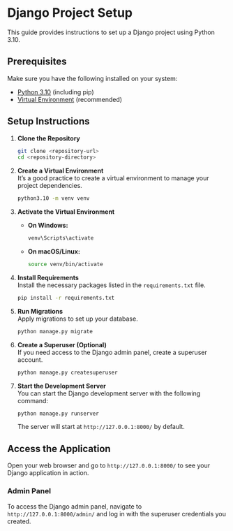 # Django Project Setup

This guide provides instructions to set up a Django project using Python 3.10.

## Prerequisites

Make sure you have the following installed on your system:

- [Python 3.10](https://www.python.org/downloads/release/python-3100/) (including pip)
- [Virtual Environment](https://docs.python.org/3/library/venv.html) (recommended)

## Setup Instructions

1. **Clone the Repository**  
   ```bash
   git clone <repository-url>  
   cd <repository-directory>  
   ```

2. **Create a Virtual Environment**  
   It’s a good practice to create a virtual environment to manage your project dependencies.  
   ```bash
   python3.10 -m venv venv  
   ```

3. **Activate the Virtual Environment**  
   - **On Windows:**  
     ```bash
     venv\Scripts\activate  
     ```
   - **On macOS/Linux:**  
     ```bash
     source venv/bin/activate  
     ```

4. **Install Requirements**  
   Install the necessary packages listed in the `requirements.txt` file.  
   ```bash
   pip install -r requirements.txt  
   ```

5. **Run Migrations**  
   Apply migrations to set up your database.  
   ```bash
   python manage.py migrate  
   ```

6. **Create a Superuser (Optional)**  
   If you need access to the Django admin panel, create a superuser account.  
   ```bash
   python manage.py createsuperuser  
   ```

7. **Start the Development Server**  
   You can start the Django development server with the following command:  
   ```bash
   python manage.py runserver  
   ```  
   The server will start at `http://127.0.0.1:8000/` by default.

## Access the Application

Open your web browser and go to `http://127.0.0.1:8000/` to see your Django application in action.

### Admin Panel

To access the Django admin panel, navigate to `http://127.0.0.1:8000/admin/` and log in with the superuser credentials you created.

